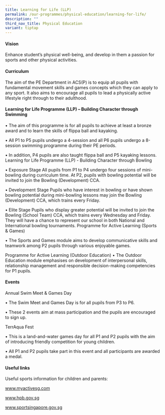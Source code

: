 ```yaml
---
title: Learning for Life (LLP)
permalink: /our-programmes/physical-education/learning-for-life/
description: ""
third_nav_title: Physical Education
variant: tiptap
---
```

<h4><strong>Vision</strong></h4>
<p>Enhance student’s physical well-being, and develop in them a passion for
sports and other physical activities.</p>
<h4><strong>Curriculum</strong></h4>
<p>The aim of the PE Department in ACS(P) is to equip all pupils with fundamental
movement skills and games concepts which they can apply to any sport. It
also aims to encourage all pupils to lead a physically active lifestyle
right through to their adulthood.</p>
<h4><strong>Learning for Life Programme (LLP) – Building Character through Swimming</strong></h4>
<p>• The aim of this programme is for all pupils to achieve at least a bronze
award and to learn the skills of flippa ball and kayaking.</p>
<p>• All P1 to P5 pupils undergo a 4-session and all P6 pupils undergo a
8-session swimming programme during their PE periods.</p>
<p>• In addition, P4 pupils are also taught flippa ball and P5 kayaking lessons.
Learning for Life Programme (LLP) - Building Character through Bowling</p>
<p>• Exposure Stage All pupils from P1 to P4 undergo four sessions of mini-bowling
during curriculum time. At P2, pupils with bowling potential will be invited
to join the Bowling (Development) CCA.</p>
<p>• Development Stage Pupils who have interest in bowling or have shown
bowling potential during mini-bowling lessons may join the Bowling (Development)
CCA, which trains every Friday.</p>
<p>• Elite Stage Pupils who display greater potential will be invited to
join the Bowling (School Team) CCA, which trains every Wednesday and Friday.
They will have a chance to represent our school in both National and International
bowling tournaments. Programme for Active Learning (Sports &amp; Games)</p>
<p>• The Sports and Games module aims to develop communicative skills and
teamwork among P2 pupils through various enjoyable games.</p>
<p>Programme for Active Learning (Outdoor Education) • The Outdoor Education
module emphasises on development of interpersonal skills, relationship
management and responsible decision-making competencies for P1 pupils.</p>
<h4><strong>Events</strong></h4>
<p>Annual Swim Meet &amp; Games Day</p>
<p>• The Swim Meet and Games Day is for all pupils from P3 to P6.</p>
<p>• These 2 events aim at mass participation and the pupils are encouraged
to sign up.</p>
<p>TerrAqua Fest</p>
<p>• This is a land-and-water games day for all P1 and P2 pupils with the
aim of introducing friendly competition for young children.</p>
<p>• All P1 and P2 pupils take part in this event and all participants are
awarded a medal.</p>
<h4><strong>Useful links</strong></h4>
<p>Useful sports information for children and parents:</p>
<p><a href="http://www.myactivesg.com" rel="noopener noreferrer nofollow" target="_blank">www.myactivesg.com</a> 
</p>
<p><a href="http://www.hpb.gov.sg" rel="noopener noreferrer nofollow" target="_blank">www.hpb.gov.sg</a>
</p>
<p><a href="http://www.sportsingapore.gov.sg" rel="noopener noreferrer nofollow" target="_blank">www.sportsingapore.gov.sg</a>
</p>
<p></p>
<p>
<br>
</p>